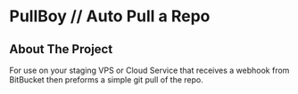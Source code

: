 # PullBoy // Auto Pull a Repo
## About The Project
For use on your staging VPS or Cloud Service that receives a webhook from BitBucket then preforms a simple git pull of the repo.